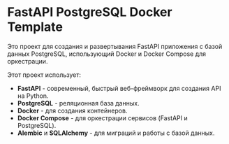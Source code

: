 # FastAPI PostgreSQL Docker Template

Это проект для создания и развертывания FastAPI приложения с базой данных PostgreSQL, использующий Docker и Docker Compose для оркестрации.


Этот проект использует:

- **FastAPI** - современный, быстрый веб-фреймворк для создания API на Python.
- **PostgreSQL** - реляционная база данных.
- **Docker** - для создания контейнеров.
- **Docker Compose** - для оркестрации сервисов (FastAPI и PostgreSQL).
- **Alembic** и **SQLAlchemy** - для миграций и работы с базой данных.
